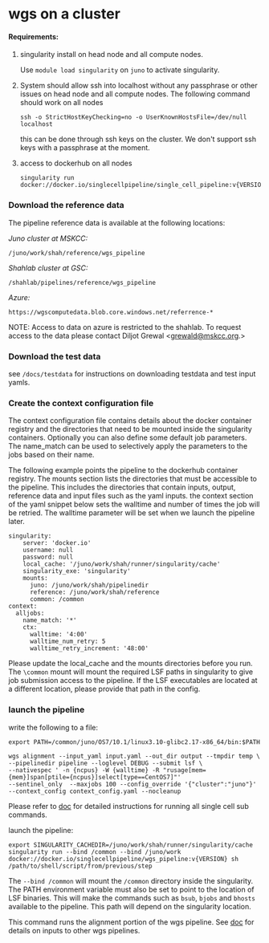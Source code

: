 # wgs on a  cluster 

#### Requirements:

1. singularity install on head node and all compute nodes.

      Use ```module load singularity``` on `juno` to activate singularity.
      
2. System should allow ssh into localhost without any passphrase or other issues on head node and all compute nodes. The following command should work on all nodes
   ```
   ssh -o StrictHostKeyChecking=no -o UserKnownHostsFile=/dev/null localhost
   ```
    this can be done through ssh keys on the cluster. We don't support ssh keys with a passphrase at the moment.
3. access to dockerhub on all nodes
    ```
    singularity run docker://docker.io/singlecellpipeline/single_cell_pipeline:v{VERSION}
    ```

### Download the reference data 

The pipeline reference data is available at the following locations:

*Juno cluster at MSKCC:*

```
/juno/work/shah/reference/wgs_pipeline
```

*Shahlab cluster at GSC:*
```
/shahlab/pipelines/reference/wgs_pipeline
```

*Azure:*
```
https://wgscomputedata.blob.core.windows.net/referrence-*
```

NOTE: Access to data on azure is restricted to the shahlab. To request access to the data please contact Diljot Grewal <grewald@mskcc.org.>

### Download the test data

see `/docs/testdata` for instructions on downloading testdata and test input yamls.

### Create the context configuration file

The context configuration file contains details about the docker container registry and the directories that need to be mounted inside the singularity containers. Optionally you can also define some default job parameters. The name_match can be used to selectively apply the parameters to the jobs based on their name.

The following example points the pipeline to the dockerhub container registry. The mounts section lists the directories that must be accessible to the pipeline. This includes the directories that contain inputs, output, reference data and input files such as the yaml inputs.
the context section of the yaml snippet below sets the walltime and number of times the job will be retried. The walltime parameter will be set when we launch the pipeline later. 

```
singularity:
    server: 'docker.io'
    username: null
    password: null
    local_cache: '/juno/work/shah/runner/singularity/cache'
    singularity_exe: 'singularity'
    mounts:
      juno: /juno/work/shah/pipelinedir
      reference: /juno/work/shah/reference
      common: /common
context:
  alljobs:
    name_match: '*'
    ctx:
      walltime: '4:00'
      walltime_num_retry: 5
      walltime_retry_increment: '48:00'

```
Please update the local_cache and the mounts directories before you run. The `\common` mount will mount the required LSF paths in singularity to give job submission access to the pipeline. If the LSF executables are located at a different location, please provide that path in the config.


### launch the pipeline

write the following to a file:

```
export PATH=/common/juno/OS7/10.1/linux3.10-glibc2.17-x86_64/bin:$PATH

wgs alignment --input_yaml input.yaml --out_dir output --tmpdir temp \
--pipelinedir pipeline --loglevel DEBUG --submit lsf \
--nativespec ' -n {ncpus} -W {walltime} -R "rusage[mem={mem}]span[ptile={ncpus}]select[type==CentOS7]"' 
--sentinel_only  --maxjobs 100 --config_override '{"cluster":"juno"}' 
--context_config context_config.yaml --nocleanup
```

Please refer to [doc](../../README.md) for detailed instructions for running all single cell sub commands.

launch the pipeline:

```
export SINGULARITY_CACHEDIR=/juno/work/shah/runner/singularity/cache
singularity run --bind /common --bind /juno/work  docker://docker.io/singlecellpipeline/wgs_pipeline:v{VERSION} sh /path/to/shell/script/from/previous/step
```

The `--bind /common` will mount the `/common` directory inside the singularity. The PATH environment variable must also be set to point to the location of LSF binaries. This will make the commands such as `bsub`, `bjobs` and `bhosts` available to the pipeline. This path will depend on the singularity location. 


This command runs the alignment portion of the wgs pipeline. See [doc](../../README.md) for details on inputs to other wgs pipelines.

